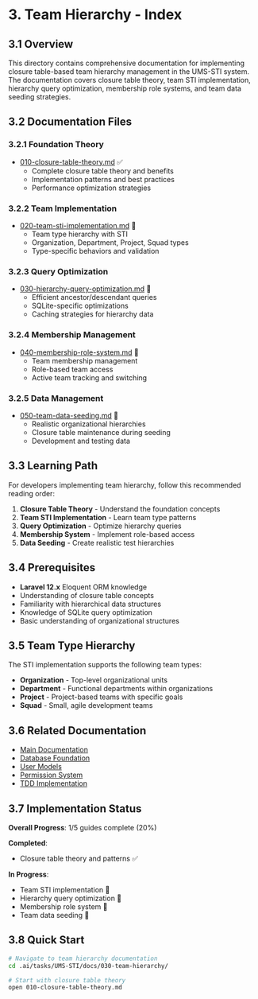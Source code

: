 # 3. Team Hierarchy - Index

## 3.1 Overview

This directory contains comprehensive documentation for implementing closure table-based team hierarchy management in the UMS-STI system. The documentation covers closure table theory, team STI implementation, hierarchy query optimization, membership role systems, and team data seeding strategies.

## 3.2 Documentation Files

### 3.2.1 Foundation Theory
- [010-closure-table-theory.md](010-closure-table-theory.md) ✅
  - Complete closure table theory and benefits
  - Implementation patterns and best practices
  - Performance optimization strategies

### 3.2.2 Team Implementation
- [020-team-sti-implementation.md](020-team-sti-implementation.md) 🚧
  - Team type hierarchy with STI
  - Organization, Department, Project, Squad types
  - Type-specific behaviors and validation

### 3.2.3 Query Optimization
- [030-hierarchy-query-optimization.md](030-hierarchy-query-optimization.md) 🚧
  - Efficient ancestor/descendant queries
  - SQLite-specific optimizations
  - Caching strategies for hierarchy data

### 3.2.4 Membership Management
- [040-membership-role-system.md](040-membership-role-system.md) 🚧
  - Team membership management
  - Role-based team access
  - Active team tracking and switching

### 3.2.5 Data Management
- [050-team-data-seeding.md](050-team-data-seeding.md) 🚧
  - Realistic organizational hierarchies
  - Closure table maintenance during seeding
  - Development and testing data

## 3.3 Learning Path

For developers implementing team hierarchy, follow this recommended reading order:

1. **Closure Table Theory** - Understand the foundation concepts
2. **Team STI Implementation** - Learn team type patterns
3. **Query Optimization** - Optimize hierarchy queries
4. **Membership System** - Implement role-based access
5. **Data Seeding** - Create realistic test hierarchies

## 3.4 Prerequisites

- **Laravel 12.x** Eloquent ORM knowledge
- Understanding of closure table concepts
- Familiarity with hierarchical data structures
- Knowledge of SQLite query optimization
- Basic understanding of organizational structures

## 3.5 Team Type Hierarchy

The STI implementation supports the following team types:

- **Organization** - Top-level organizational units
- **Department** - Functional departments within organizations
- **Project** - Project-based teams with specific goals
- **Squad** - Small, agile development teams

## 3.6 Related Documentation

- [Main Documentation](../README.md)
- [Database Foundation](../010-database-foundation/000-index.md)
- [User Models](../020-user-models/000-index.md)
- [Permission System](../040-permission-system/000-index.md)
- [TDD Implementation](../100-implementation/tdd-implementation-process/000-index.md)

## 3.7 Implementation Status

**Overall Progress**: 1/5 guides complete (20%)

**Completed**:
- Closure table theory and patterns ✅

**In Progress**:
- Team STI implementation 🚧
- Hierarchy query optimization 🚧
- Membership role system 🚧
- Team data seeding 🚧

## 3.8 Quick Start

```bash
# Navigate to team hierarchy documentation
cd .ai/tasks/UMS-STI/docs/030-team-hierarchy/

# Start with closure table theory
open 010-closure-table-theory.md
```
